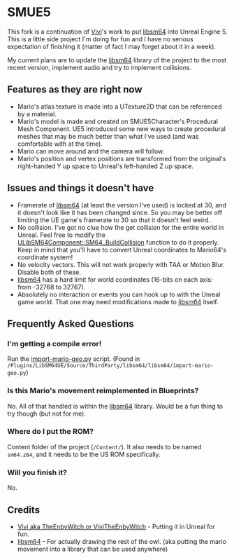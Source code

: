 # SMUE5
This fork is a continuation of [Vivi](https://github.com/TheEnbyWitch/)'s work to put [libsm64](https://github.com/libsm64/libsm64) into Unreal Engine 5. This is a little side project I'm doing for fun and I have no serious expectation of finishing it (matter of fact I may forget about it in a week).

My current plans are to update the [libsm64](https://github.com/libsm64/libsm64) library of the project to the most recent version, implement audio and try to implement collisions.

## Features as they are right now
 - Mario's atlas texture is made into a UTexture2D that can be referenced by a material.
 - Mario's model is made and created on SMUE5Character's Procedural Mesh Component. UE5 introduced some new ways to create procedural meshes that may be much better than what I've used (and was comfortable with at the time).
 - Mario can move around and the camera will follow.
 - Mario's position and vertex positions are transformed from the original's right-handed Y up space to Unreal's left-handed Z up space.

## Issues and things it doesn't have
 - Framerate of [libsm64](https://github.com/libsm64/libsm64) (at least the version I've used) is locked at 30, and it doesn't look like it has been changed since. So you may be better off limiting the UE game's framerate to 30 so that it doesn't feel weird.
 - No collision. I've got no clue how the get collision for the entire world in Unreal. Feel free to modify the [ULibSM64Component::SM64_BuildCollision](https://github.com/TheEnbyWitch/SMUE5/blob/master/Plugins/LibSM64UE/Source/LibSM64UE/Private/LibSM64Component.cpp#L51) function to do it properly. Keep in mind that you'll have to convert Unreal coordinates to Mario64's coordinate system!
 - No velocity vectors. This will not work properly with TAA or Motion Blur. Disable both of these.
 - [libsm64](https://github.com/libsm64/libsm64) has a hard limit for world coordinates (16-bits on each axis: from -32768 to 32767).
 - Absolutely no interaction or events you can hook up to with the Unreal game world. That one may need modifications made to [libsm64](https://github.com/libsm64/libsm64) itself.

## Frequently Asked Questions
### I'm getting a compile error!
Run the [import-mario-geo.py](https://github.com/TheEnbyWitch/SMUE5/blob/master/Plugins/LibSM64UE/Source/ThirdParty/libsm64/libsm64/import-mario-geo.py) script. (Found in `/Plugins/LibSM64UE/Source/ThirdParty/libsm64/libsm64/import-mario-geo.py`)
### Is this Mario's movement reimplemented in Blueprints?
No. All of that handled is within the [libsm64](https://github.com/libsm64/libsm64) library. Would be a fun thing to try though (but not for me).
### Where do I put the ROM?
Content folder of the project (`/Content/`). It also needs to be named `sm64.z64`, and it needs to be the US ROM specifically.
### Will you finish it?
No.

## Credits
- [Vivi aka TheEnbyWitch or ViviTheEnbyWitch](https://github.com/TheEnbyWitch/) - Putting it in Unreal for fun.
- [libsm64](https://github.com/libsm64/libsm64) - For actually drawing the rest of the owl. (aka putting the mario movement into a library that can be used anywhere)
